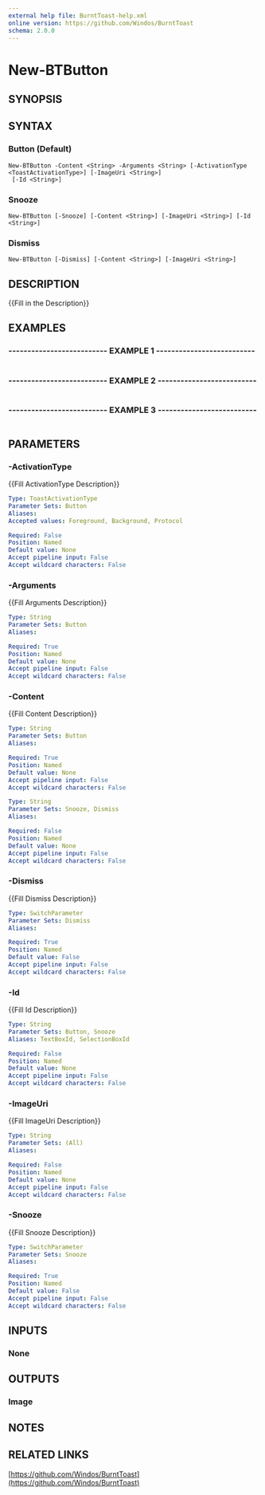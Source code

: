 ```yaml
---
external help file: BurntToast-help.xml
online version: https://github.com/Windos/BurntToast
schema: 2.0.0
---
```


# New-BTButton

## SYNOPSIS

## SYNTAX

### Button (Default)
```
New-BTButton -Content <String> -Arguments <String> [-ActivationType <ToastActivationType>] [-ImageUri <String>]
 [-Id <String>]
```

### Snooze
```
New-BTButton [-Snooze] [-Content <String>] [-ImageUri <String>] [-Id <String>]
```

### Dismiss
```
New-BTButton [-Dismiss] [-Content <String>] [-ImageUri <String>]
```

## DESCRIPTION
{{Fill in the Description}}

## EXAMPLES

### -------------------------- EXAMPLE 1 --------------------------
```

```

### -------------------------- EXAMPLE 2 --------------------------
```

```

### -------------------------- EXAMPLE 3 --------------------------
```

```

## PARAMETERS

### -ActivationType
{{Fill ActivationType Description}}

```yaml
Type: ToastActivationType
Parameter Sets: Button
Aliases: 
Accepted values: Foreground, Background, Protocol

Required: False
Position: Named
Default value: None
Accept pipeline input: False
Accept wildcard characters: False
```

### -Arguments
{{Fill Arguments Description}}

```yaml
Type: String
Parameter Sets: Button
Aliases: 

Required: True
Position: Named
Default value: None
Accept pipeline input: False
Accept wildcard characters: False
```

### -Content
{{Fill Content Description}}

```yaml
Type: String
Parameter Sets: Button
Aliases: 

Required: True
Position: Named
Default value: None
Accept pipeline input: False
Accept wildcard characters: False
```

```yaml
Type: String
Parameter Sets: Snooze, Dismiss
Aliases: 

Required: False
Position: Named
Default value: None
Accept pipeline input: False
Accept wildcard characters: False
```

### -Dismiss
{{Fill Dismiss Description}}

```yaml
Type: SwitchParameter
Parameter Sets: Dismiss
Aliases: 

Required: True
Position: Named
Default value: False
Accept pipeline input: False
Accept wildcard characters: False
```

### -Id
{{Fill Id Description}}

```yaml
Type: String
Parameter Sets: Button, Snooze
Aliases: TextBoxId, SelectionBoxId

Required: False
Position: Named
Default value: None
Accept pipeline input: False
Accept wildcard characters: False
```

### -ImageUri
{{Fill ImageUri Description}}

```yaml
Type: String
Parameter Sets: (All)
Aliases: 

Required: False
Position: Named
Default value: None
Accept pipeline input: False
Accept wildcard characters: False
```

### -Snooze
{{Fill Snooze Description}}

```yaml
Type: SwitchParameter
Parameter Sets: Snooze
Aliases: 

Required: True
Position: Named
Default value: False
Accept pipeline input: False
Accept wildcard characters: False
```

## INPUTS

### None

## OUTPUTS

### Image

## NOTES

## RELATED LINKS

[https://github.com/Windos/BurntToast](https://github.com/Windos/BurntToast)

